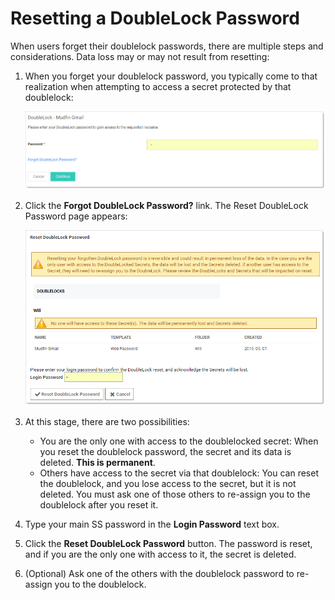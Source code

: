 [title]: # (Resetting a DoubleLock Password)
[tags]: # (DoubleLock)
[priority]: # (70)

# Resetting a DoubleLock Password

When users forget their doublelock passwords, there are multiple steps and considerations. Data loss may or may not result from resetting:

1. When you forget your doublelock password, you typically come to that realization when attempting to access a secret protected by that doublelock:

   ![1557345036694](images/1557345036694.png)

1. Click the **Forgot DoubleLock Password?** link. The Reset DoubleLock Password page appears:

   ![1557345196279](images/1557345196279.png)

1. At this stage, there are two possibilities:

   - You are the only one with access to the doublelocked secret: When you reset the doublelock password, the secret and its data is deleted. **This is permanent**.
   - Others have access to the secret via that doublelock: You can reset the doublelock, and you lose access to the secret, but it is not deleted. You must ask one of those others to re-assign you to the doublelock after you reset it.

1. Type your main SS password in the **Login Password** text box.

1. Click the **Reset DoubleLock Password** button. The password is reset, and if you are the only one with access to it, the secret is deleted.

1. (Optional) Ask one of the others with the doublelock password to re-assign you to the doublelock.
